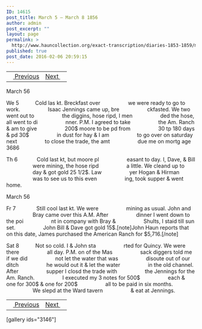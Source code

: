 ```yaml
---
ID: 14615
post_title: March 5 – March 8 1856
author: admin
post_excerpt: ""
layout: page
permalink: >
  http://www.hauncollection.org/exact-transcription/diaries-1853-1859/march-5-march-8-1856/
published: true
post_date: 2016-02-06 20:59:15
---
```

<table style="width: 100%;" align="center">
<tbody>
<tr>
<td><a href="http://www.hauncollection.org/version-2/diaries-1853-1859/february-29-march-4-1856/"><img src="https://lh3.googleusercontent.com/-EFJpxxNiPNw/VqgtWBCZrMI/AAAAAAAAAFU/WfY4lPFWWkg/s800-Ic42/Soeb-Plain-Arrows-8-10px.png" alt="" width="10" height="10" /> Previous</a></td>
<td style="text-align: right;"><a href="http://www.hauncollection.org/version-2/diaries-1853-1859/march-9-march-14-1856/">Next <img src="https://lh3.googleusercontent.com/-67k0cYlpXHw/VqgtWKz1MXI/AAAAAAAAAFU/k9PW_Piyurk/s800-Ic42/Soeb-Plain-Arrows-5-10px.png" alt="" width="10" height="10" /></a></td>
</tr>
</tbody>
</table>
March 56

We 5           Cold las kt. Breckfast over
<span style="margin-left: 70px;">we were ready to go to work.
<span style="margin-left: 70px;">Isaac Jennings came up, bre
<span style="margin-left: 70px;">ckfasted. We two went out to
<span style="margin-left: 70px;">the diggins, hose ripd, I men
<span style="margin-left: 70px;">ded the hose, all went to di
<span style="margin-left: 70px;">nner. P.M. I agreed to take
<span style="margin-left: 70px;">the Am. Ranch &amp; am to give
<span style="margin-left: 70px;">200$ moore to be pd from
<span style="margin-left: 70px;">30 tp 180 days &amp; pd 30$
<span style="margin-left: 70px;">in dust for hay &amp; I am
<span style="margin-left: 70px;">to go over on saturday next
<span style="margin-left: 70px;">to close the trade, the amt
<span style="margin-left: 70px;">due me on mortg age $3686$</span></span></span></span></span></span></span></span></span></span></span></span></span>

Th 6             Cold last kt, but moore pl
<span style="margin-left: 70px;">easant to day. I, Dave, &amp; Bill
<span style="margin-left: 70px;">were mining, the hose ripd
<span style="margin-left: 70px;">a little. We cleand up to
<span style="margin-left: 70px;">day &amp; got gold 25 1/2$. Law
<span style="margin-left: 70px;">yer Hogan &amp; Hirman
<span style="margin-left: 70px;">was to see us to this even
<span style="margin-left: 70px;">ing, took supper &amp; went home.</span></span></span></span></span></span></span>

March 56

Fr 7              Still cool last kt. We were
<span style="margin-left: 70px;">mining as usual. John and
<span style="margin-left: 70px;">Bray came over this A.M. After
<span style="margin-left: 70px;">dinner I went down to the poi
<span style="margin-left: 70px;">nt in company with Bray &amp;
<span style="margin-left: 70px;">Shults, I staid till sun set.
<span style="margin-left: 70px;">John Bill &amp; Dave got gold 15$.[note]John Haun reports that on this date, James purchased the American Ranch for $5,716.[/note]</span></span></span></span></span></span>

Sat 8           Not so cold. I &amp; John sta
<span style="margin-left: 70px;">rted for Quincy. We were there
<span style="margin-left: 70px;">all day. P.M. on of the Mas
<span style="margin-left: 70px;">sack diggers told me if we did
<span style="margin-left: 70px;">not let the water that was
<span style="margin-left: 70px;">disoute out of our ditch
<span style="margin-left: 70px;">he would out it &amp; let the water
<span style="margin-left: 70px;">in the old channel. After
<span style="margin-left: 70px;">supper I closd the trade with
<span style="margin-left: 70px;">the Jennings for the Am. Ranch.
<span style="margin-left: 70px;">I executed my 3 notes for 500$
<span style="margin-left: 70px;">each &amp; one for 300$ &amp; one for 200$
<span style="margin-left: 70px;">all to be paid in six months.
<span style="margin-left: 70px;">We slepd at the Ward tavern
<span style="margin-left: 70px;">&amp; eat at Jennings.</span></span></span></span></span></span></span></span></span></span></span></span></span></span>
<table style="width: 100%;" align="center">
<tbody>
<tr>
<td><a href="http://www.hauncollection.org/version-2/diaries-1853-1859/february-29-march-4-1856/"><img src="https://lh3.googleusercontent.com/-EFJpxxNiPNw/VqgtWBCZrMI/AAAAAAAAAFU/WfY4lPFWWkg/s800-Ic42/Soeb-Plain-Arrows-8-10px.png" alt="" width="10" height="10" /> Previous</a></td>
<td style="text-align: right;"><a href="http://www.hauncollection.org/version-2/diaries-1853-1859/march-9-march-14-1856/">Next <img src="https://lh3.googleusercontent.com/-67k0cYlpXHw/VqgtWKz1MXI/AAAAAAAAAFU/k9PW_Piyurk/s800-Ic42/Soeb-Plain-Arrows-5-10px.png" alt="" width="10" height="10" /></a></td>
</tr>
</tbody>
</table>
[gallery ids="3146"]